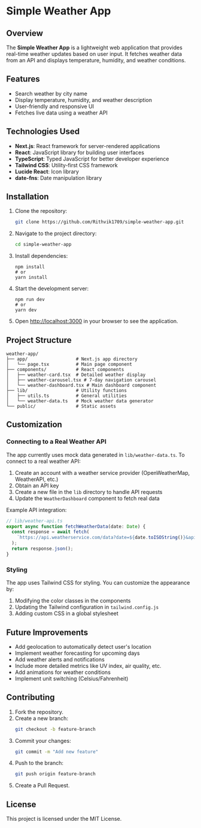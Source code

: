 # Simple Weather App

## Overview
The **Simple Weather App** is a lightweight web application that provides real-time weather updates based on user input. It fetches weather data from an API and displays temperature, humidity, and weather conditions.

## Features
- Search weather by city name
- Display temperature, humidity, and weather description
- User-friendly and responsive UI
- Fetches live data using a weather API

## Technologies Used
- **Next.js**: React framework for server-rendered applications
- **React**: JavaScript library for building user interfaces
- **TypeScript**: Typed JavaScript for better developer experience
- **Tailwind CSS**: Utility-first CSS framework
- **Lucide React**: Icon library
- **date-fns**: Date manipulation library

## Installation
1. Clone the repository:
   ```sh
   git clone https://github.com/Rithvik1709/simple-weather-app.git
   ```
2. Navigate to the project directory:
   ```sh
   cd simple-weather-app
   ```
3. Install dependencies:
   ```shell
   npm install
   # or
   yarn install
   ```
4. Start the development server:
   ```shell
   npm run dev
   # or
   yarn dev
   ```
5. Open [http://localhost:3000](http://localhost:3000) in your browser to see the application.

## Project Structure
```plaintext
weather-app/
├── app/                  # Next.js app directory
│   └── page.tsx          # Main page component
├── components/           # React components
│   ├── weather-card.tsx  # Detailed weather display
│   ├── weather-carousel.tsx # 7-day navigation carousel
│   └── weather-dashboard.tsx # Main dashboard component
├── lib/                  # Utility functions
│   ├── utils.ts          # General utilities
│   └── weather-data.ts   # Mock weather data generator
└── public/               # Static assets
```

## Customization
### Connecting to a Real Weather API
The app currently uses mock data generated in `lib/weather-data.ts`. To connect to a real weather API:

1. Create an account with a weather service provider (OpenWeatherMap, WeatherAPI, etc.)
2. Obtain an API key
3. Create a new file in the `lib` directory to handle API requests
4. Update the `WeatherDashboard` component to fetch real data

Example API integration:
```typescript
// lib/weather-api.ts
export async function fetchWeatherData(date: Date) {
  const response = await fetch(
    `https://api.weatherservice.com/data?date=${date.toISOString()}&apiKey=${process.env.WEATHER_API_KEY}`
  );
  return response.json();
}
```

### Styling
The app uses Tailwind CSS for styling. You can customize the appearance by:
1. Modifying the color classes in the components
2. Updating the Tailwind configuration in `tailwind.config.js`
3. Adding custom CSS in a global stylesheet

## Future Improvements
- Add geolocation to automatically detect user's location
- Implement weather forecasting for upcoming days
- Add weather alerts and notifications
- Include more detailed metrics like UV index, air quality, etc.
- Add animations for weather conditions
- Implement unit switching (Celsius/Fahrenheit)

## Contributing
1. Fork the repository.
2. Create a new branch:
   ```sh
   git checkout -b feature-branch
   ```
3. Commit your changes:
   ```sh
   git commit -m "Add new feature"
   ```
4. Push to the branch:
   ```sh
   git push origin feature-branch
   ```
5. Create a Pull Request.

## License
This project is licensed under the MIT License.
